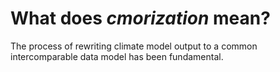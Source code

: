 # What does *cmorization* mean?

The process of rewriting climate model output to a common intercomparable data model has been fundamental.
